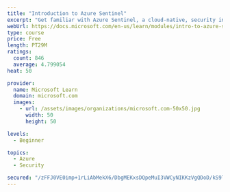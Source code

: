 ```yaml
---
title: "Introduction to Azure Sentinel"
excerpt: "Get familiar with Azure Sentinel, a cloud-native, security information and event management (SIEM) service."
webUrl: https://docs.microsoft.com/en-us/learn/modules/intro-to-azure-sentinel/
type: course
price: Free
length: PT29M
ratings:
  count: 846
  average: 4.799054
heat: 50

provider:
  name: Microsoft Learn
  domain: microsoft.com
  images:
    - url: /assets/images/organizations/microsoft.com-50x50.jpg
      width: 50
      height: 50

levels:
  - Beginner

topics:
  - Azure
  - Security

secured: "/zFFJ0VE0imp+1rLiAbMekX6/DbgMEKxsDQpeMuI3VWCyNIKKzVgQDoD/kS9l58Gq3QEy6o5ShjwLdmQB70X3o0k3F8IAKGhUaJMUIT5NMfs20GaYHQi6kNWuHkjhHjVZzuD5wfs+4Y9+yT8ISxNMJ8IAPQGQ0hKa55YRmr0gmuNrrcmRJxegVFylfG2T6peVgudPtjN5iVb/4ANVX5l3GMsZBdQcl/GyiCJqGPUMnKEh4POvZ1p48wrvURUFhx4phi7WFu5KM2VJeIiNC8HxD588Q3QKBdIKExG6b+q+X47j/YsXHDc6/c6cD3Ek3GUJ+hjrJPJfKRjmj/YPjTyeqakOdCQJlNryqkejlhCno3qwjfKiMCryCWmeI8kyNIfervDRlLfscx3309IVkST1M24FRUAV1InrcPam43Fotc=;Y8wR3jJl5cTdbG6+2xs41A=="
---
```


